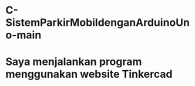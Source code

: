 # C-SistemParkirMobildenganArduinoUno-main
# Saya menjalankan program menggunakan website Tinkercad
